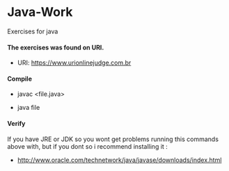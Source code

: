 # Java-Work
Exercises for java

#### The exercises was found on URI.

- URI: https://www.urionlinejudge.com.br

#### Compile 

- javac  <file.java>


- java file
  
 #### Verify 
 
 If you have JRE or JDK so you wont get problems running this commands above with, but if you dont so i recommend installing it :
 
 - http://www.oracle.com/technetwork/java/javase/downloads/index.html 

